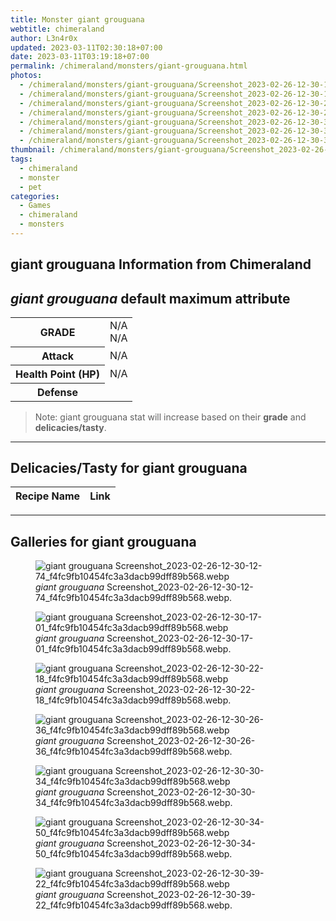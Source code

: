 ```yaml
---
title: Monster giant grouguana
webtitle: chimeraland
author: L3n4r0x
updated: 2023-03-11T02:30:18+07:00
date: 2023-03-11T03:19:18+07:00
permalink: /chimeraland/monsters/giant-grouguana.html
photos:
  - /chimeraland/monsters/giant-grouguana/Screenshot_2023-02-26-12-30-12-74_f4fc9fb10454fc3a3dacb99dff89b568.webp
  - /chimeraland/monsters/giant-grouguana/Screenshot_2023-02-26-12-30-17-01_f4fc9fb10454fc3a3dacb99dff89b568.webp
  - /chimeraland/monsters/giant-grouguana/Screenshot_2023-02-26-12-30-22-18_f4fc9fb10454fc3a3dacb99dff89b568.webp
  - /chimeraland/monsters/giant-grouguana/Screenshot_2023-02-26-12-30-26-36_f4fc9fb10454fc3a3dacb99dff89b568.webp
  - /chimeraland/monsters/giant-grouguana/Screenshot_2023-02-26-12-30-30-34_f4fc9fb10454fc3a3dacb99dff89b568.webp
  - /chimeraland/monsters/giant-grouguana/Screenshot_2023-02-26-12-30-34-50_f4fc9fb10454fc3a3dacb99dff89b568.webp
  - /chimeraland/monsters/giant-grouguana/Screenshot_2023-02-26-12-30-39-22_f4fc9fb10454fc3a3dacb99dff89b568.webp
thumbnail: /chimeraland/monsters/giant-grouguana/Screenshot_2023-02-26-12-30-12-74_f4fc9fb10454fc3a3dacb99dff89b568.webp
tags:
  - chimeraland
  - monster
  - pet
categories:
  - Games
  - chimeraland
  - monsters
---
```


<link
  rel="stylesheet"
  href="https://rawcdn.githack.com/dimaslanjaka/Web-Manajemen/870a349/css/bootstrap-5-3-0-alpha3-wrapper.css"
/>
<section id="bootstrap-wrapper">
  <div data-bs-theme="dark">
    <h2>giant grouguana Information from Chimeraland</h2>
    <h2 id="attribute"><i>giant grouguana</i> default maximum attribute</h2>
    <div class="row">
      <div class="col mb-2">
        <div class="card">
          <div class="card-body">
            <table>
              <tr>
                <th>GRADE</th>
                <td>N/A <br />N/A</td>
              </tr>
              <tr>
                <th>Attack</th>
                <td>N/A</td>
              </tr>
              <tr>
                <th>Health Point (HP)</th>
                <td>N/A</td>
              </tr>
              <tr>
                <th>Defense</th>
                <td></td>
              </tr>
            </table>
          </div>
        </div>
      </div>
    </div>
    <blockquote>
      Note: giant grouguana stat will increase based on their <b>grade</b> and
      <b>delicacies/tasty</b>.
    </blockquote>
    <hr />
    <h2 id="delicacies">Delicacies/Tasty for giant grouguana</h2>
    <div class="card">
      <div class="card-body">
        <div class="table-responsive">
          <table class="table table-striped">
            <thead>
              <tr>
                <th>Recipe Name</th>
                <th>Link</th>
              </tr>
            </thead>
            <tbody></tbody>
          </table>
        </div>
      </div>
    </div>
    <hr />
    <div id="gallery">
      <h2>Galleries for giant grouguana</h2>
      <div class="row">
        <div class="col-lg-6 col-12">
          <figure>
            <img
              src="https://www.webmanajemen.com/chimeraland/monsters/giant-grouguana/Screenshot_2023-02-26-12-30-12-74_f4fc9fb10454fc3a3dacb99dff89b568.webp"
              alt="giant grouguana Screenshot_2023-02-26-12-30-12-74_f4fc9fb10454fc3a3dacb99dff89b568.webp"
            />
            <figcaption>
              <i>giant grouguana</i>
              Screenshot_2023-02-26-12-30-12-74_f4fc9fb10454fc3a3dacb99dff89b568.webp.
            </figcaption>
          </figure>
        </div>
        <div class="col-lg-6 col-12">
          <figure>
            <img
              src="https://www.webmanajemen.com/chimeraland/monsters/giant-grouguana/Screenshot_2023-02-26-12-30-17-01_f4fc9fb10454fc3a3dacb99dff89b568.webp"
              alt="giant grouguana Screenshot_2023-02-26-12-30-17-01_f4fc9fb10454fc3a3dacb99dff89b568.webp"
            />
            <figcaption>
              <i>giant grouguana</i>
              Screenshot_2023-02-26-12-30-17-01_f4fc9fb10454fc3a3dacb99dff89b568.webp.
            </figcaption>
          </figure>
        </div>
        <div class="col-lg-6 col-12">
          <figure>
            <img
              src="https://www.webmanajemen.com/chimeraland/monsters/giant-grouguana/Screenshot_2023-02-26-12-30-22-18_f4fc9fb10454fc3a3dacb99dff89b568.webp"
              alt="giant grouguana Screenshot_2023-02-26-12-30-22-18_f4fc9fb10454fc3a3dacb99dff89b568.webp"
            />
            <figcaption>
              <i>giant grouguana</i>
              Screenshot_2023-02-26-12-30-22-18_f4fc9fb10454fc3a3dacb99dff89b568.webp.
            </figcaption>
          </figure>
        </div>
        <div class="col-lg-6 col-12">
          <figure>
            <img
              src="https://www.webmanajemen.com/chimeraland/monsters/giant-grouguana/Screenshot_2023-02-26-12-30-26-36_f4fc9fb10454fc3a3dacb99dff89b568.webp"
              alt="giant grouguana Screenshot_2023-02-26-12-30-26-36_f4fc9fb10454fc3a3dacb99dff89b568.webp"
            />
            <figcaption>
              <i>giant grouguana</i>
              Screenshot_2023-02-26-12-30-26-36_f4fc9fb10454fc3a3dacb99dff89b568.webp.
            </figcaption>
          </figure>
        </div>
        <div class="col-lg-6 col-12">
          <figure>
            <img
              src="https://www.webmanajemen.com/chimeraland/monsters/giant-grouguana/Screenshot_2023-02-26-12-30-30-34_f4fc9fb10454fc3a3dacb99dff89b568.webp"
              alt="giant grouguana Screenshot_2023-02-26-12-30-30-34_f4fc9fb10454fc3a3dacb99dff89b568.webp"
            />
            <figcaption>
              <i>giant grouguana</i>
              Screenshot_2023-02-26-12-30-30-34_f4fc9fb10454fc3a3dacb99dff89b568.webp.
            </figcaption>
          </figure>
        </div>
        <div class="col-lg-6 col-12">
          <figure>
            <img
              src="https://www.webmanajemen.com/chimeraland/monsters/giant-grouguana/Screenshot_2023-02-26-12-30-34-50_f4fc9fb10454fc3a3dacb99dff89b568.webp"
              alt="giant grouguana Screenshot_2023-02-26-12-30-34-50_f4fc9fb10454fc3a3dacb99dff89b568.webp"
            />
            <figcaption>
              <i>giant grouguana</i>
              Screenshot_2023-02-26-12-30-34-50_f4fc9fb10454fc3a3dacb99dff89b568.webp.
            </figcaption>
          </figure>
        </div>
        <div class="col-lg-6 col-12">
          <figure>
            <img
              src="https://www.webmanajemen.com/chimeraland/monsters/giant-grouguana/Screenshot_2023-02-26-12-30-39-22_f4fc9fb10454fc3a3dacb99dff89b568.webp"
              alt="giant grouguana Screenshot_2023-02-26-12-30-39-22_f4fc9fb10454fc3a3dacb99dff89b568.webp"
            />
            <figcaption>
              <i>giant grouguana</i>
              Screenshot_2023-02-26-12-30-39-22_f4fc9fb10454fc3a3dacb99dff89b568.webp.
            </figcaption>
          </figure>
        </div>
      </div>
    </div>
  </div>
</section>